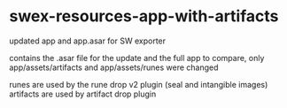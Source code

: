 # swex-resources-app-with-artifacts
updated app and app.asar for SW exporter

contains the .asar file for the update
and the full app to compare, only app/assets/artifacts and app/assets/runes were changed

runes are used by the rune drop v2 plugin (seal and intangible images)
artifacts are used by artifact drop plugin
